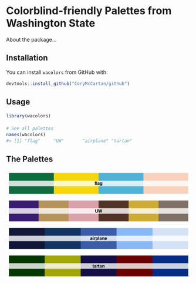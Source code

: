 
<!-- README.md is generated from README.Rmd. Please edit that file -->

# Colorblind-friendly Palettes from Washington State

<!-- badges: start -->
<!-- badges: end -->

About the package…

## Installation

<!-- You can install the released version of wacolors from [CRAN](https://CRAN.R-project.org) with: -->

You can install `wacolors` from GitHub with:

``` r
devtools::install_github("CoryMcCartan/github")
```

## Usage

``` r
library(wacolors)

# See all palettes
names(wacolors)
#> [1] "flag"     "UW"       "airplane" "tartan"
```

## The Palettes

![](man/figures/README-palettes-1.png)<!-- -->![](man/figures/README-palettes-2.png)<!-- -->![](man/figures/README-palettes-3.png)<!-- -->![](man/figures/README-palettes-4.png)<!-- -->
